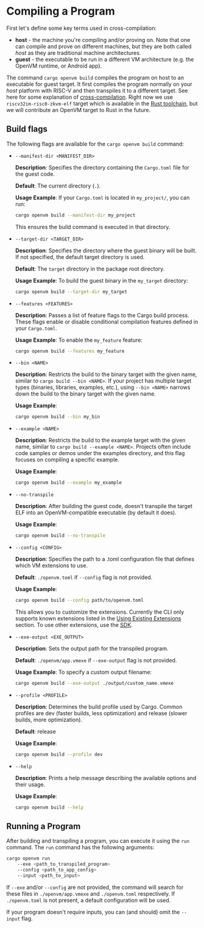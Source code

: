 # Compiling a Program

First let's define some key terms used in cross-compilation:

- **host** - the machine you're compiling and/or proving on. Note that one can compile and prove on different machines, but they are both called _host_ as they are traditional machine architectures.
- **guest** - the executable to be run in a different VM architecture (e.g. the OpenVM runtime, or Android app).

The command `cargo openvm build` compiles the program on host to an executable for guest target.
It first compiles the program normally on your _host_ platform with RISC-V and then transpiles it to a different target. See here for some explanation of [cross-compilation](https://rust-lang.github.io/rustup/cross-compilation.html).
Right now we use `riscv32im-risc0-zkvm-elf` target which is available in the [Rust toolchain](https://doc.rust-lang.org/rustc/platform-support/riscv32im-risc0-zkvm-elf.html), but we will contribute an OpenVM target to Rust in the future.

## Build flags

The following flags are available for the `cargo openvm build` command:

- `--manifest-dir <MANIFEST_DIR>`

  **Description**: Specifies the directory containing the `Cargo.toml` file for the guest code.

  **Default**: The current directory (`.`).

  **Usage Example**: If your `Cargo.toml` is located in `my_project/`, you can run:

  ```bash
  cargo openvm build --manifest-dir my_project
  ```

  This ensures the build command is executed in that directory.

- `--target-dir <TARGET_DIR>`

  **Description**: Specifies the directory where the guest binary will be built. If not specified, the default target directory is used.

  **Default**: The `target` directory in the package root directory.

  **Usage Example**: To build the guest binary in the `my_target` directory:

  ```bash
  cargo openvm build --target-dir my_target
  ```

- `--features <FEATURES>`

  **Description**: Passes a list of feature flags to the Cargo build process. These flags enable or disable conditional compilation features defined in your `Cargo.toml`.

  **Usage Example**: To enable the `my_feature` feature:

  ```bash
  cargo openvm build --features my_feature
  ```

- `--bin <NAME>`

  **Description**: Restricts the build to the binary target with the given name, similar to `cargo build --bin <NAME>`. If your project has multiple target types (binaries, libraries, examples, etc.), using `--bin <NAME>` narrows down the build to the binary target with the given name.

  **Usage Example**:

  ```bash
  cargo openvm build --bin my_bin
  ```

- `--example <NAME>`

  **Description**: Restricts the build to the example target with the given name, similar to `cargo build --example <NAME>`. Projects often include code samples or demos under the examples directory, and this flag focuses on compiling a specific example.

  **Usage Example**:

  ```bash
  cargo openvm build --example my_example
  ```

- `--no-transpile`

  **Description**: After building the guest code, doesn't transpile the target ELF into an OpenVM-compatible executable (by default it does).

  **Usage Example**:

  ```bash
  cargo openvm build --no-transpile
  ```

- `--config <CONFIG>`

  **Description**: Specifies the path to a .toml configuration file that defines which VM extensions to use.

  **Default**: `./openvm.toml` if `--config` flag is not provided.

  **Usage Example**:

  ```bash
  cargo openvm build --config path/to/openvm.toml
  ```

  This allows you to customize the extensions. Currently the CLI only supports known extensions listed in the [Using Existing Extensions](../custom-extensions/overview.md) section. To use other extensions, use the [SDK](../advanced-usage/sdk.md).

- `--exe-output <EXE_OUTPUT>`

  **Description**: Sets the output path for the transpiled program.

  **Default**: `./openvm/app.vmexe` if `--exe-output` flag is not provided.

  **Usage Example**: To specify a custom output filename:

  ```bash
  cargo openvm build --exe-output ./output/custom_name.vmexe
  ```

- `--profile <PROFILE>`

  **Description**: Determines the build profile used by Cargo. Common profiles are dev (faster builds, less optimization) and release (slower builds, more optimization).

  **Default**: release

  **Usage Example**:

  ```bash
  cargo openvm build --profile dev
  ```

- `--help`

  **Description**: Prints a help message describing the available options and their usage.

  **Usage Example**:

  ```bash
  cargo openvm build --help
  ```

## Running a Program

After building and transpiling a program, you can execute it using the `run` command. The `run` command has the following arguments:

```bash
cargo openvm run
    --exe <path_to_transpiled_program>
    --config <path_to_app_config>
    --input <path_to_input>
```

If `--exe` and/or `--config` are not provided, the command will search for these files in `./openvm/app.vmexe` and `./openvm.toml` respectively. If `./openvm.toml` is not present, a default configuration will be used.

If your program doesn't require inputs, you can (and should) omit the `--input` flag.
